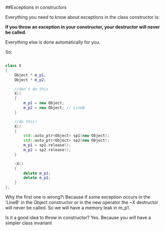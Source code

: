 ##Exceptions in constructors

Everything you need to know about exceptions in the class constructor is:

**If you throw an exception in your constructor, your destructor will never be called.**

Everything else is done automatically for you.

So:
```cpp

class X
{
    Object * m_p1;
    Object * m_p2;

    //don't do this
    X()
    {
        m_p1 = new Object;
        m_p2 = new Object; // LineB
    }

    //do this!
    X()
    {
        std::auto_ptr<Object> sp1(new Object);
        std::auto_ptr<Object> sp2(new Object);
        m_p1 = sp1.release();
        m_p2 = sp2.release();
    }

    ~X()
    {
        delete m_p1;
        delete m_p2;
    }
};
```
Why the first one is wrong?\\
Because if some exception occurs in the 'LineB' in the Object constructor or in the new operator the ~X destructor will never be called.
So we will have a memory leak in m_p1.

Is it a good idea to throw in constructor?
Yes. Because you will have a simpler class invariant
